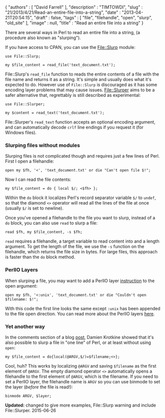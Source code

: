{
   "authors" : [
      "David Farrell"
   ],
   "description" : "TIMTOWDI",
   "slug" : "21/2013/4/21/Read-an-entire-file-into-a-string",
   "date" : "2013-04-21T20:54:15",
   "draft" : false,
   "tags" : [
      "file",
      "filehandle",
      "open",
      "slurp",
      "old_site"
   ],
   "image" : null,
   "title" : "Read an entire file into a string"
}

There are several ways in Perl to read an entire file into a string, (a procedure also known as "slurping").

If you have access to CPAN, you can use the [File::Slurp](https://metacpan.org/module/File::Slurp) module:

``` prettyprint
use File::Slurp;

my $file_content = read_file('text_document.txt');
```

File::Slurp's `read_file` function to reads the entire contents of a file with the file name and returns it as a string. It's simple and usually does what it's expected to do. However use of `File::Slurp` is discouraged as it has some encoding layer problems that may cause issues. [File::Slurper](https://metacpan.org/pod/File::Slurper) aims to be a safer alternative that, regrettably is still described as experimental:

``` prettyprint
use File::Slurper;

my $content = read_text('text_document.txt');
```

File::Slurper's `read_text` function accepts an optional encoding argument, and can automatically decode `crlf` line endings if you request it (for Windows files).

### Slurping files without modules

Slurping files is not complicated though and requires just a few lines of Perl. First I open a filehandle:

``` prettyprint
open my $fh, '<', 'text_document.txt' or die "Can't open file $!";
```

Now I can read the file contents:

``` prettyprint
my $file_content = do { local $/; <$fh> };
```

Within the `do` block it localizes Perl's record separator variable `$/` to `undef`, so that the diamond `<>` operator will read all the lines of the file at once (usually `$/` is set to newline).

Once you've opened a filehandle to the file you want to slurp, instead of a `do` block, you can also use `read` to slurp a file:

``` prettyprint
read $fh, my $file_content, -s $fh;
```

`read` requires a filehandle, a target variable to read content into and a length argument. To get the length of the file, we use the `-s` function on the filehandle, which returns the file size in bytes. For large files, this approach is faster than the `do` block method.

### PerlIO Layers

When slurping a file, you may want to add a PerlIO layer [instruction](http://perldoc.perl.org/PerlIO.html) to the open argument:

``` prettyprint
open my $fh, '<:unix', 'text_document.txt' or die "Couldn't open $filename: $!";
```

With this code the first line looks the same except `:unix` has been appended to the file open direction. You can read more about the PerlIO layers [here](http://perldoc.perl.org/PerlIO.html).

### Yet another way

In the comments section of a blog [post](http://blogs.perl.org/users/leon_timmermans/2013/05/why-you-dont-need-fileslurp.html), Damien Krotkine showed that it's also possible to slurp a file in "one line" of Perl, or at least without using `open`:

``` prettyprint
my $file_content = do{local(@ARGV,$/)=$filename;<>};
```

Cool, huh? This works by localizing `@ARGV` and saving `$filename` as the first element of `@ARGV`. The empty diamond operator `<>` automatically opens a filehandle to the first element of `@ARGV`, which is the filename. If you need to set a PerlIO layer, the filehandle name is `ARGV` so you can use binmode to set the layer (*before* the file is read!):

``` prettyprint
binmode ARGV, $layer;
```

**Updated:** changed to give more examples, File::Slurp warning and include File::Slurper. 2015-06-26

